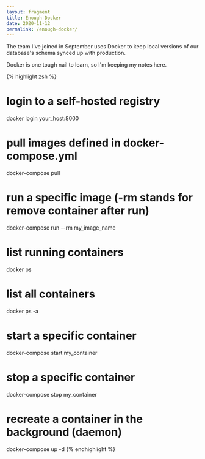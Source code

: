 ```yaml
---
layout: fragment
title: Enough Docker
date: 2020-11-12
permalink: /enough-docker/
---
```


The team I've joined in September uses Docker to keep local versions of our database's schema synced up with production.

Docker is one tough nail to learn, so I'm keeping my notes here.

{% highlight zsh %}
  # login to a self-hosted registry
  docker login your_host:8000

  # pull images defined in docker-compose.yml
  docker-compose pull

  # run a specific image (-rm stands for remove container after run)
  docker-compose run --rm my_image_name

  # list running containers
  docker ps
  # list all containers
  docker ps -a

  # start a specific container
  docker-compose start my_container
  # stop a specific container
  docker-compose stop my_container

  # recreate a container in the background (daemon)
  docker-compose up -d
{% endhighlight %}
